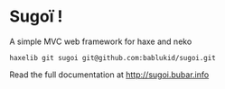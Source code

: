 # Sugoï !
A simple MVC web framework for haxe and neko

`haxelib git sugoi git@github.com:bablukid/sugoi.git`

Read the full documentation at http://sugoi.bubar.info
